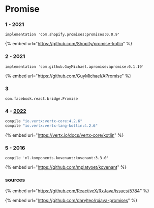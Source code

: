 # Promise

### 1 - 2021

```
implementation 'com.shopify.promises:promises:0.0.9'
```

{% embed url="https://github.com/Shopify/promise-kotlin" %}

### 2 - 2021

```
implementation 'com.github.GuyMichael.apromise:apromise:0.1.19'
```

{% embed url="https://github.com/GuyMichael/APromise" %}

### 3

```
com.facebook.react.bridge.Promise
```

### 4 - [2022](https://mvnrepository.com/artifact/io.vertx/vertx-lang-kotlin)

```groovy
compile "io.vertx:vertx-core:4.2.6"
compile "io.vertx:vertx-lang-kotlin:4.2.6"
```

{% embed url="https://vertx.io/docs/vertx-core/kotlin" %}

### 5 - 2016

```
compile 'nl.komponents.kovenant:kovenant:3.3.0'
```

{% embed url="https://github.com/mplatvoet/kovenant" %}

### sources

{% embed url="https://github.com/ReactiveX/RxJava/issues/5784" %}

{% embed url="https://github.com/darylteo/rxjava-promises" %}
